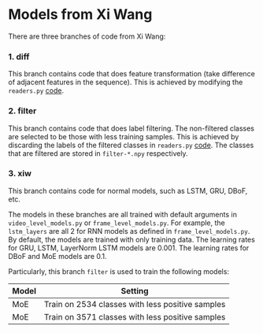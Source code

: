 # Models from Xi Wang
There are three branches of code from Xi Wang:

### 1. diff

  This branch contains code that does feature transformation (take difference of adjacent features in the sequence).
  This is achieved by modifying the `readers.py` [code](https://github.com/forwchen/yt8m/blob/diff/readers.py#L197).
    
### 2. filter

  This branch contains code that does label filtering. The non-filtered classes are selected to be those with less training samples.
  This is achieved by discarding the labels of the filtered classes in `readers.py` [code](https://github.com/forwchen/yt8m/blob/filter/readers.py#L129).
  The classes that are filtered are stored in `filter-*.npy` respectively.
  
### 3. xiw

  This branch contains code for normal models, such as LSTM, GRU, DBoF, etc.

The models in these branches are all trained with default arguments in `video_level_models.py` or 
`frame_level_models.py`. For example, the `lstm_layers` are all 2 for RNN models as defined in `frame_level_models.py`.
By default, the models are trained with only training data.
The learning rates for GRU, LSTM, LayerNorm LSTM models are 0.001.
The learning rates for DBoF and MoE models are 0.1.

Particularly, this branch `filter` is used to train the following models:

|Model|Setting|
| --- | --- |
|MoE |Train on 2534 classes with less positive samples|
|MoE |Train on 3571 classes with less positive samples|

